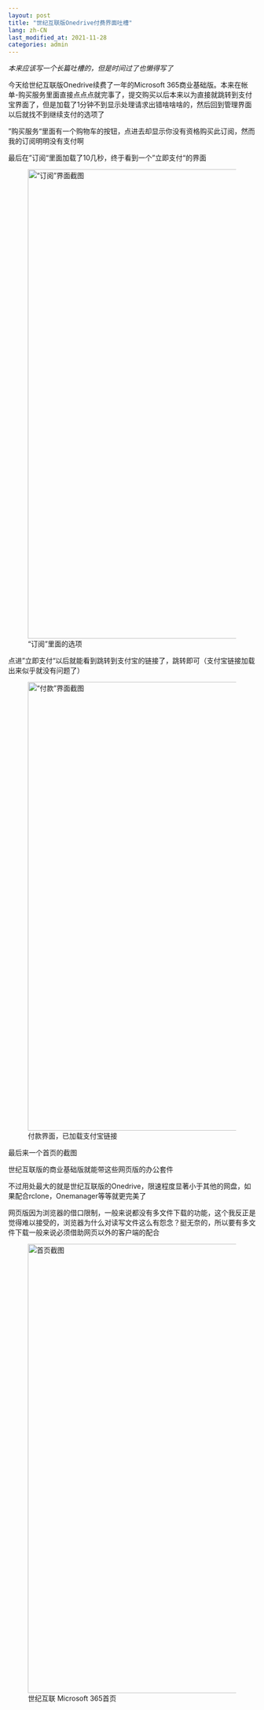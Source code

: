 ```yaml
---
layout: post
title: "世纪互联版Onedrive付费界面吐槽"
lang: zh-CN
last_modified_at: 2021-11-28
categories: admin
---
```

<!-- This Source Code Form is subject to the terms of the Mozilla Public
   - License, v. 2.0. If a copy of the MPL was not distributed with this
   - file, You can obtain one at https://mozilla.org/MPL/2.0/. -->
_本来应该写一个长篇吐槽的，但是时间过了也懒得写了_

今天给世纪互联版Onedrive续费了一年的Microsoft 365商业基础版。本来在帐单-购买服务里面直接点点点就完事了，提交购买以后本来以为直接就跳转到支付宝界面了，但是加载了1分钟不到显示处理请求出错啥啥啥的，然后回到管理界面以后就找不到继续支付的选项了

”购买服务“里面有一个购物车的按钮，点进去却显示你没有资格购买此订阅，然而我的订阅明明没有支付啊

最后在”订阅“里面加载了10几秒，终于看到一个”立即支付“的界面

<figure>
<picture><source srcset="../../../../static/2021-10-23-3.webp" type="image/webp"><img src="../../../../static/2021-10-23-3.png" width="1375" height="953" alt="“订阅”界面截图" /></picture>
  <figcaption>“订阅”里面的选项</figcaption>
</figure>

点进”立即支付“以后就能看到跳转到支付宝的链接了，跳转即可（支付宝链接加载出来似乎就没有问题了）

<figure>
<picture><source srcset="../../../../static/2021-10-23-2.webp" type="image/webp"><img src="../../../../static/2021-10-23-2.png" width="1375" height="911" alt="“付款”界面截图" /></picture>
  <figcaption>付款界面，已加载支付宝链接</figcaption>
</figure>

最后来一个首页的截图

世纪互联版的商业基础版就能带这些网页版的办公套件

不过用处最大的就是世纪互联版的Onedrive，限速程度显著小于其他的网盘，如果配合rclone，Onemanager等等就更完美了

网页版因为浏览器的借口限制，一般来说都没有多文件下载的功能，这个我反正是觉得难以接受的，浏览器为什么对读写文件这么有怨念？挺无奈的，所以要有多文件下载一般来说必须借助网页以外的客户端的配合

<figure>
<picture><source srcset="../../../../static/2021-10-23-1.webp" type="image/webp"><img src="../../../../static/2021-10-23-1.png" width="1375" height="912" alt="首页截图" /></picture>
  <figcaption>世纪互联 Microsoft 365首页</figcaption>
</figure>
